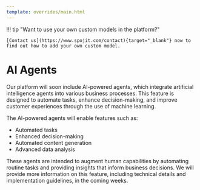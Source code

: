 ```yaml
---
template: overrides/main.html
---
```


!!! tip "Want to use your own custom models in the platform?"

    [Contact us](https://www.spojit.com/contact){target="_blank"} now to find out how to add your own custom model.


# AI Agents
Our platform will soon include AI-powered agents, which integrate artificial intelligence agents into various business processes. This feature is designed to automate tasks, enhance decision-making, and improve customer experiences through the use of machine learning.

The AI-powered agents will enable features such as:

* Automated tasks
* Enhanced decision-making
* Automated content generation
* Advanced data analysis

These agents are intended to augment human capabilities by automating routine tasks and providing insights that inform business decisions. We will provide more information on this feature, including technical details and implementation guidelines, in the coming weeks.